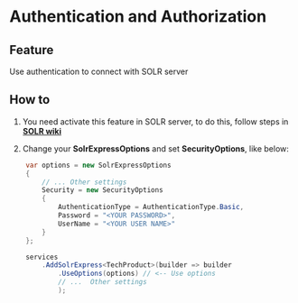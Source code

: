# Authentication and Authorization

## Feature

Use authentication to connect with SOLR server

## How to

1. You need activate this feature in SOLR server, to do this, follow steps in **[SOLR wiki](https://cwiki.apache.org/confluence/display/solr/Authentication+and+Authorization+Plugins)**

2. Change your **SolrExpressOptions** and set **SecurityOptions**, like below:

```csharp
	var options = new SolrExpressOptions
	{
		// ... Other settings
		Security = new SecurityOptions
		{
			AuthenticationType = AuthenticationType.Basic,
			Password = "<YOUR PASSWORD>",
			UserName = "<YOUR USER NAME>"
		}
	};

	services
		.AddSolrExpress<TechProduct>(builder => builder
			.UseOptions(options) // <-- Use options
			// ...  Other settings
			);
```